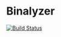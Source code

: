 # Binalyzer

[![Build Status](https://travis-ci.com/denisvasilik/binalyzer.svg?branch=master)](https://travis-ci.com/denisvasilik/binalyzer)
